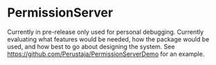 # PermissionServer
Currently in pre-release only used for personal debugging. Currently evaluating what features would be needed, how the package would be used, and how best to go about designing the system. See https://github.com/Perustaja/PermissionServerDemo for an example.
